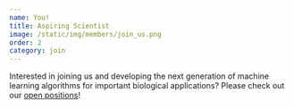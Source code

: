 ```yaml
---
name: You!
title: Aspiring Scientist
image: /static/img/members/join_us.png
order: 2
category: join
---
```


Interested in joining us and developing the next generation of machine learning algorithms for important biological applications? Please check out our [open positions](/join)!